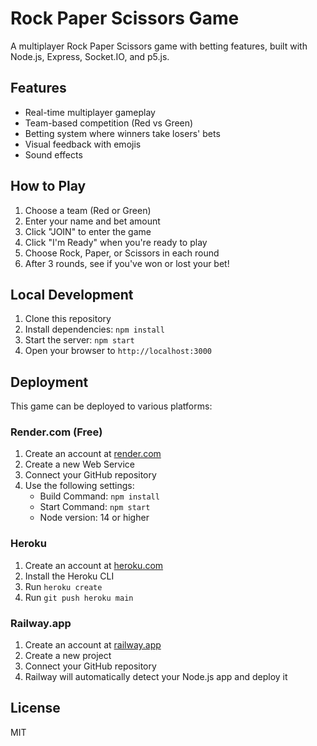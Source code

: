 # Rock Paper Scissors Game

A multiplayer Rock Paper Scissors game with betting features, built with Node.js, Express, Socket.IO, and p5.js.

## Features

- Real-time multiplayer gameplay
- Team-based competition (Red vs Green)
- Betting system where winners take losers' bets
- Visual feedback with emojis
- Sound effects

## How to Play

1. Choose a team (Red or Green)
2. Enter your name and bet amount
3. Click "JOIN" to enter the game
4. Click "I'm Ready" when you're ready to play
5. Choose Rock, Paper, or Scissors in each round
6. After 3 rounds, see if you've won or lost your bet!

## Local Development

1. Clone this repository
2. Install dependencies: `npm install`
3. Start the server: `npm start`
4. Open your browser to `http://localhost:3000`

## Deployment

This game can be deployed to various platforms:

### Render.com (Free)
1. Create an account at [render.com](https://render.com)
2. Create a new Web Service
3. Connect your GitHub repository
4. Use the following settings:
   - Build Command: `npm install`
   - Start Command: `npm start`
   - Node version: 14 or higher

### Heroku
1. Create an account at [heroku.com](https://heroku.com)
2. Install the Heroku CLI
3. Run `heroku create`
4. Run `git push heroku main`

### Railway.app
1. Create an account at [railway.app](https://railway.app)
2. Create a new project
3. Connect your GitHub repository
4. Railway will automatically detect your Node.js app and deploy it

## License

MIT 